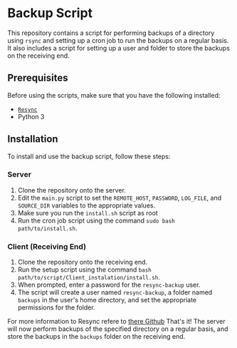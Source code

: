 # Backup Script

This repository contains a script for performing backups of a directory using `rsync` and setting up a cron job to run the backups on a regular basis. It also includes a script for setting up a user and folder to store the backups on the receiving end.

## Prerequisites

Before using the scripts, make sure that you have the following installed:

- [`Resync`](https://github.com/resync/resync)
- Python 3

## Installation

To install and use the backup script, follow these steps:

### Server

1. Clone the repository onto the server.
2. Edit the `main.py` script to set the `REMOTE_HOST`, `PASSWORD`, `LOG_FILE`, and `SOURCE_DIR` variables to the appropriate values.
3. Make sure you run the `install.sh` script as root
4. Run the cron job script using the command `sudo bash path/to/install.sh`.

### Client (Receiving End)

1. Clone the repository onto the receiving end.
2. Run the setup script using the command `bash path/to/script/Client_instalation/install.sh`.
3. When prompted, enter a password for the `resync-backup` user.
4. The script will create a user named `resync-backup`, a folder named `backups` in the user's home directory, and set the appropriate permissions for the folder.



For more information to Resync refere to [there Github](https://github.com/resync/resync)
That's it! The server will now perform backups of the specified directory on a regular basis, and store the backups in the `backups` folder on the receiving end.
